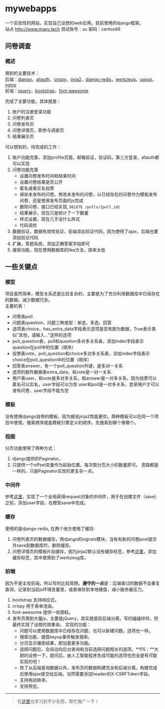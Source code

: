 # mywebapps  
一个实验性的网站，实现自己设想的web应用。目前使用的django框架。   
站点 http://www.mapy.tech
测试账号：su 密码：centos66

## 问卷调查
### 概述
用到的主要技术：  
后端：[django][]，[allauth][]，[crispy][]，[jinja2][]，[django-redis][]，[werkzeug][]，[uwsgi][]，[nginx][]  
前端：[jquery][]，[bootstrap][]，[font-awesome][]

[werkzeug]: http://werkzeug.pocoo.org/
[allauth]: https://github.com/pennersr/django-allauth
[crispy]: https://django-crispy-forms.readthedocs.io/en/latest/index.html
[jinja2]: http://jinja.pocoo.org/
[uwsgi]: https://github.com/unbit/uwsgi-docs/blob/master/index.rst
[nginx]: http://nginx.org/
[jquery]: https://jquery.com/
[bootstrap]: http://www.bootcss.com/
[font-awesome]: https://fontawesome.io/
[django]: https://www.djangoproject.com/
[django-redis]: https://github.com/bluedazzle/django-redis-doc-chs/blob/master/source/index.rst

完成了主要功能，具体就是：  
  1. 账户的注册登录功能
  2. 问卷列表页
  3. 问卷发布页
  4. 问卷详情页，即参与调查页
  5. 结果展示页

可以想到的，待完成的工作：  
  1. 账户功能完善，添加profile页面，邮箱验证，验证码，第三方登录，allauth都可以实现
  2. 问卷功能完善
     * 设置问卷发布时间和结束时间
     * 设置问卷结果是否公开
     * 匿名或者实名投票
     * 保存未发布的问卷，修改未发布的问卷，以已经存在的问卷作为模板发布问卷，还是使用发布页面的js完成
     * 删除问卷，接口已经实现, `DELETE /polls/{poll_id}`
     * 结果展示，现在只是统计了一下数量
     * 样式设置，现在几乎没什么样式
     * 代码调优
  3. 数据验证，数据有效性验证，前端添加验证代码，因为使用了ajax，后端也要添加验证代码
  4. 扩展，答题系统，添加正确答案字段即可
  5. 搜索功能，现在使用数据库的like方法，效率太低

## 一些关键点
### 模型
项目虽然简单，模型关系还是比较复杂的，主要是为了充分利用数据库中已经存在的数据，减少数据冗余。   
主要的表：

  * 问卷表poll
  * 问题表question，问题三种类型：单选，多选，回答
  * 选项表choice，has_extra_data字段表示选项是否有额为数据，True表示类似"其他，请输入..."这样的选项
  * poll_question表，poll和question多对多关系表，添加index字段表示question在poll中的位置（顺序）
  * 投票表vote，poll_question和choice多对多关系表，添加index字段表示choice在poll_question中的位置（顺序）
  * 回答表answer，有一个poll_question外键，是多对一关系
  * 选项的额外数据表extra_data，和vote是一对一关系
  * 用户表user，和vote是多对多关系，和answer是一对多关系，因为投票可以匿名可以实名，user字段可以为空
    user和poll是一对多关系，登录用户才可以发布问卷，user字段不能为空

### 模板
没有使用django自带的模板，因为据说jinja2性能更优。两种模板可以在同一个项目中使用，搜索顺序就是模板引擎定义的顺序，先搜索到哪个用哪个。

### 视图
分页功能使用了两种方式：
  1. django提供的Paginator。
  2. 只提供一个offset变量作为起始位置，每次取分页大小的数量即可。
思路都是一样的，只是Paginator实现的更复杂一点。

### 中间件
参考[这里](https://blog.csdn.net/qq_39687901/article/details/81387584)，实现了一个全局获得request对象的中间件，用于在创建文件（save）之前，添加user字段，在模型save中完成。

### 缓存
使用的是django-redis, 在两个地方使用了缓存:
  1. 问卷列表页的数据缓存，用django的signals模块，当有有新的问卷post提交并save到数据库时，删除缓存。
  2. 问卷详情页的模板片段缓存，因为jinja2默认没有缓存标签，参考[这里](https://www.kancloud.cn/manual/jinja2/70475)，添加缓存标签，其中使用到了werkzeug库。

### 前端
因为不是主攻前端，所以写的比较简陋。**遵守的一点**是：后端查过的数据不会重复查询，记录到当前js环境变量里，或者保存到本地硬盘，减小服务器压力。
  1. bootstrap 支持响应式。
  2. crispy 用于表单渲染。
  3. font-awesome 提供一些图标。
  4. 发布页用到大量js，主要是jQuery，其实就是前后端分离，写的磕磕绊绊，但最终实现了设想的效果:smile:。
     实现的功能：
      * 问题可以使用数据库中已经存在问题，也可以新建问题。选项也一样。
      * 搜索功能，键盘keyup事件触发搜索。
      * 分页显示搜索结果，即加载更多功能。
      * 选择问题后，会自动向后台查询和当前选择问题相关的选项。**PS：**大胆的设想一下，提问后，由人工智能程序生成可能的选项也完全是有可能实现的吧！
      * 除了从后端查询数据以外，发布页的数据构建完全和后端分离，构建完成后使用ajax提交给后端，当然需要添加header的X-CSRFToken字段。
      * 支持拖动排序。
      * 支持预览。

---

>在[这里](https://github.com/Hopetree/izone)也学习到不少东西，帮忙推广一下！
  
